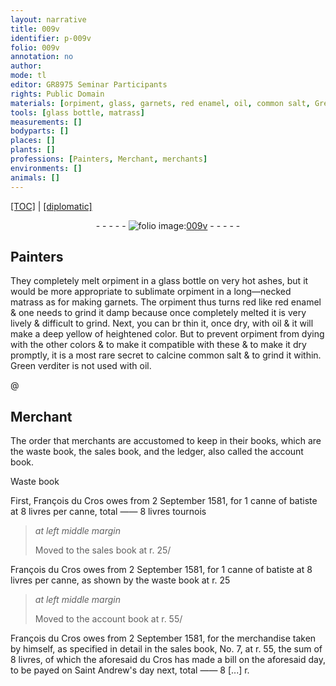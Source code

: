 ```yaml
---
layout: narrative
title: 009v
identifier: p-009v
folio: 009v
annotation: no
author:
mode: tl
editor: GR8975 Seminar Participants
rights: Public Domain
materials: [orpiment, glass, garnets, red enamel, oil, common salt, Green verditer, batiste]
tools: [glass bottle, matrass]
measurements: []
bodyparts: []
places: []
plants: []
professions: [Painters, Merchant, merchants]
environments: []
animals: []
---
```


<p><a href="{{ site.baseurl }}/translation/">[TOC]</a> | <a href="{{ site.baseurl }}/texts/p-009v_tc/" target="_blank">[diplomatic]</a></p><div class="folio" align="center">- - - - - <a href="http://gallica.bnf.fr/ark:/12148/btv1b10500001g/f24.image" target="_blank"><img src="https://cu-mkp.github.io/2017-workshop-edition/assets/photo-icon.png" alt="folio image: " style="display:inline-block; margin-bottom:-3px;"/>009v</a> - - - - - </div>  
  

## <span class="pro">Painters</span>

 
They completely melt <span class="m">orpiment</span> in a <span class="tl"><span class="m">glass</span> bottle</span> on very hot ashes, but it would be more appropriate to sublimate <span class="m">orpiment</span> in a long—necked <span class="tl">matrass</span> as for making <span class="m">garnets</span>. The <span class="m">orpiment</span> thus turns red like <span class="m">red enamel</span> & one needs to grind it damp because once completely melted it is very lively & difficult to grind. Next, you can <span class="del">br</span> thin it, once dry, with <span class="m">oil</span> & it will make a deep yellow of heightened color. But to prevent <span class="m">orpiment</span> from dying with the other colors & to make it compatible with these & to make it dry promptly, it is a most rare secret to calcine <span class="m">common salt</span> & to grind it within. <span class="m">Green verditer</span> is not used with <span class="m">oil</span>.
 
 @ 
  

## <span class="pro">Merchant</span>

 
The order that <span class="pro">merchants</span> are accustomed to keep in their books, which are the waste book, the sales book, and the ledger, also called the account book.
 
 
 
Waste book
 
First, François du Cros owes from 2 September 1581, for 1 canne of <span class="m">batiste</span> at 8 livres per canne, total —— 8 livres tournois
 
> *at left middle margin*
> 
> 
>   Moved to the sales book at r. 25/
 
François du Cros owes from 2 September 1581, for 1 canne of <span class="m">batiste</span> at 8 livres per canne, as shown by the waste book at r. 25
 
> *at left middle margin*
> 
> 
>   Moved to the account book at r. 55/
 
François du Cros owes from 2 September 1581, for the merchandise taken by himself, as specified in detail in the sales book, No. 7, at r. 55, the sum of 8 livres, of which the aforesaid du Cros has made a bill on the aforesaid day, to be payed on Saint Andrew's day next, total —— 8 [...] r.
 
